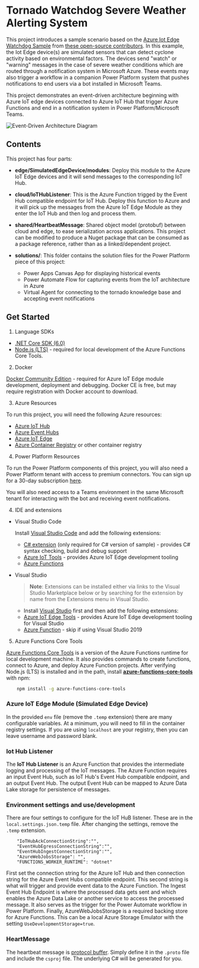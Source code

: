# Tornado Watchdog Severe Weather Alerting System

This project introduces a sample scenario based on the [Azure Iot Edge Watchdog Sample](https://github.com/Azure-Samples/iot-edge-watchdog) from [these open-source contributors](https://github.com/Azure-Samples/iot-edge-watchdog/graphs/contributors). In this example, the Iot Edge device(s) are simulated sensors that can detect cyclone activity based on environmental factors. The devices send "watch" or "warning" messages in the case of severe weather conditions which are routed through a notification system in Microsoft Azure. These events may also trigger a workflow in a companion Power Platform system that pushes notifications to end users via a bot installed in Microsoft Teams.

This project demonstrates an event-driven architecture beginning with Azure IoT edge devices connected to Azure IoT Hub that trigger Azure Functions and end in a notification system in Power Platform/Microsoft Teams.

![Event-Driven Architecture Diagram](https://user-images.githubusercontent.com/1610195/164367153-88da118a-420c-4054-b497-764356991b0b.png)

## Contents

This project has four parts:

- **edge/SimulatedEdgeDevice/modules**: Deploy this module to the Azure IoT Edge devices and it will
send messages to the corresponding IoT Hub.

- **cloud/IoTHubListener**: This is the Azure Function trigged by the Event Hub compatible endpoint for IoT Hub. Deploy this function to Azure and it will pick up the messages from the Azure IoT Edge Module as they enter the IoT Hub and then log and process them.

- **shared/HeartbeatMessage**: Shared object model (protobuf) between cloud and edge, to ease serialization across applications. This project can be modified to produce a Nuget package that can be consumed as a package reference, rather than as a linked/dependent project.

- **solutions/**: This folder contains the solution files for the Power Platform piece of this project:
    - Power Apps Canvas App for displaying historical events
    - Power Automate Flow for capturing events from the IoT architecture in Azure
    - Virtual Agent for connecting to the tornado knowledge base and accepting event notifications

## Get Started

1. Language SDKs

- [.NET Core SDK (6.0)](https://www.microsoft.com/net/download)
- [Node.js (LTS)](https://nodejs.org) - required for local development of the Azure
Functions Core Tools.

2. Docker

[Docker Community Edition](https://docs.docker.com/install/) - required for Azure IoT Edge
module development, deployment and debugging. Docker CE is free, but may require registration with Docker account to download.

3. Azure Resources

To run this project, you will need the following Azure resources:
- [Azure IoT Hub](https://azure.microsoft.com/en-us/services/iot-hub/)
- [Azure Event Hubs](https://azure.microsoft.com/en-us/services/event-hubs/)
- [Azure IoT Edge](https://azure.microsoft.com/en-us/services/iot-edge/)
- [Azure Container Registry](https://azure.microsoft.com/en-us/services/container-registry/) or other container registry

4. Power Platform Resources

To run the Power Platform components of this project, you will also need a Power Platform tenant with access to premium connectors. You can
sign up for a 30-day subscription [here](https://go.microsoft.com/fwlink/?LinkId=2180357&clcid=0x409).

You will also need access to a Teams environment in the same Microsoft tenant for interacting with the bot and receiving event notifications.

4. IDE and extensions
- Visual Studio Code

    Install [Visual Studio Code](https://code.visualstudio.com/) and add the following extensions:

    - [C# extension](https://marketplace.visualstudio.com/items?itemName=ms-dotnettools.csharp) (only
    required for C# version of sample) - provides C# syntax checking, build and debug support
    - [Azure IoT Tools](https://marketplace.visualstudio.com/items?itemName=vsciot-vscode.azure-iot-tools) - provides Azure IoT Edge development tooling
    - [Azure Functions](https://marketplace.visualstudio.com/items?itemName=ms-azuretools.vscode-azurefunctions)

- Visual Studio
    > **Note**: Extensions can be installed either via links to the Visual Studio Marketplace
    below or by searching for the extension by name from the Extensions menu in Visual Studio.
    - Install [Visual Studio](https://docs.microsoft.com/en-us/visualstudio/install/install-visual-studio?view=vs-2019) first and then add the following extensions:
    - [Azure IoT Edge Tools](https://marketplace.visualstudio.com/items?itemName=vsc-iot.vs16iotedgetools) - provides Azure IoT Edge development tooling for Visual Studio
    - [Azure Function](https://marketplace.visualstudio.com/items?itemName=VisualStudioWebandAzureTools.AzureFunctionsandWebJobsTools) - skip if using Visual Studio 2019

5. Azure Functions Core Tools

 [Azure Functions Core Tools](https://github.com/Microsoft/vscode-azurefunctions/blob/master/README.md) is a version of the Azure Functions runtime for local development machine. It also provides commands to create functions, connect to Azure, and deploy Azure Function projects.  After verifying Node.js (LTS) is installed and in the path, install **[azure-functions-core-tools](https://www.npmjs.com/package/azure-functions-core-tools)** with npm:

``` bash
    npm install -g azure-functions-core-tools
```

### Azure IoT Edge Module (Simulated Edge Device)

In the provided `env` file (remove the `.temp` extension) there are many configurable variables.  At a minimum, you will need to fill in the container registry settings.
If you are using `localhost` are your registry, then you can leave username and password blank.

### Iot Hub Listener

The **IoT Hub Listener** is an Azure Function that provides the intermediate logging and processing of the IoT messages. The Azure Function requires an input Event Hub, such as IoT Hub's Event Hub compatible endpoint, and an output Event Hub. The output Event Hub can be mapped to Azure Data Lake storage for persistence of messages.

### Environment settings and use/development

There are four settings to configure for the IoT HuB listener. These are in the `local.settings.json.temp` file.  After changing the settings, remove the `.temp` extension.

```
    "IoTHubAckConnectionString":"",
    "EventHubEgressConnectionString":"",
    "EventHubIngestConnectionString":"",
    "AzureWebJobsStorage": "",
    "FUNCTIONS_WORKER_RUNTIME": "dotnet"
```

First set the connection string for the Azure IoT Hub and then connection string for the Azure Event Hubs compatible endpoint. This second string is what will trigger and provide event data to the Azure Function. The Ingest Event Hub Endpoint is where the processed data gets sent and which enables the Azure Data Lake or another service
to access the processed message.  It also serves as the trigger for the Power Automate workflow in Power Platform. Finally, AzureWebJobsStorage is a required backing store for Azure Functions.  This can be a local Azure Storage Emulator with the setting `UseDevelopmentStorage=true`.

### HeartMessage

The heartbeat message is [protocol buffer](https://developers.google.com/protocol-buffers/).  Simply define it in the `.proto`
file and include the `csproj` file.  The underlying C# will be generated for you.
